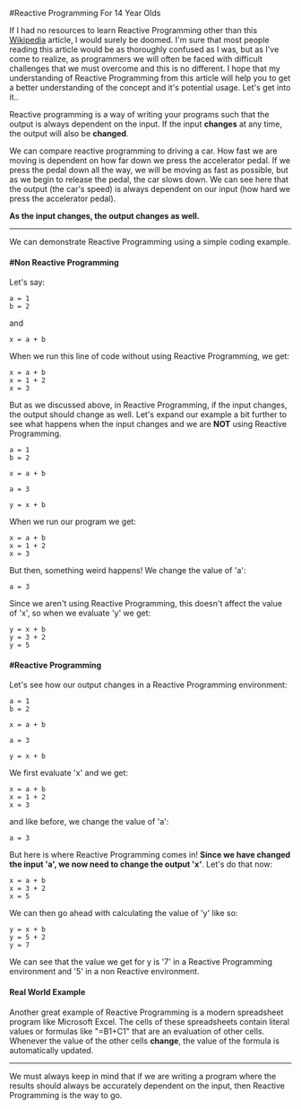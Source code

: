 #Reactive Programming For 14 Year Olds

If I had no resources to learn Reactive Programming other than this [Wikipedia](https://en.wikipedia.org/wiki/Reactive_programming) article, I would surely be doomed. I'm sure that most people reading this article would be as thoroughly confused as I was, but as I've come to realize, as programmers we will often be faced with difficult challenges that we must overcome and this is no different. I hope that my understanding of Reactive Programming from this article will help you to get a better understanding of the concept and it's potential usage.  Let's get into it..

Reactive programming is a way of writing your programs such that the output is always dependent on the input. If the input **changes** at any time, the output will also be **changed**. 

We can compare reactive programming to driving a car. How fast we are moving is dependent on how far down we press the accelerator pedal. If we press the pedal down all the way, we will be moving as fast as possible, but as we begin to release the pedal, the car slows down. We can see here that the output (the car's speed) is always dependent on our input (how hard we press the accelerator pedal). 

**As the input changes, the output changes as well.**

---
We can demonstrate Reactive Programming using a simple coding example.

#### #Non Reactive Programming
Let's say:

	a = 1
	b = 2	
and

	x = a + b

When we run this line of code without using Reactive Programming, we get:

	x = a + b
	x = 1 + 2
	x = 3

But as we discussed above, in Reactive Programming, if the input changes, the output should change as well. Let's expand our example a bit further to see what happens when the input changes and we are **NOT** using Reactive Programming. 

	a = 1
	b = 2
	
	x = a + b

	a = 3

	y = x + b

When we run our program we get:

	x = a + b
	x = 1 + 2
	x = 3

But then, something weird happens! We change the value of 'a':

	a = 3

Since we aren't using Reactive Programming, this doesn't affect the value of 'x', so when we evaluate 'y' we get:

	y = x + b
	y = 3 + 2
	y = 5	

#### #Reactive Programming
Let's see how our output changes in a Reactive Programming environment: 

	a = 1
	b = 2

	x = a + b

	a = 3

	y = x + b

We first evaluate 'x' and we get:

	x = a + b
	x = 1 + 2
	x = 3

and like before, we change the value of 'a':

	a = 3

But here is where Reactive Programming comes in! **Since we have changed the input 'a', we now need to change the output 'x'**. Let's do that now:

	x = a + b
	x = 3 + 2
	x = 5

We can then go ahead with calculating the value of 'y' like so:

	y = x + b	
	y = 5 + 2
	y = 7

We can see that the value we get for y is '7' in a Reactive Programming environment and '5' in a non Reactive environment. 


#### Real World Example

Another great example of Reactive Programming is a modern spreadsheet program like Microsoft Excel. The cells of these spreadsheets contain literal values or formulas like "=B1+C1" that are an evaluation of other cells. Whenever the value of the other cells **change**, the value of the formula is automatically updated.

---

We must always keep in mind that if we are writing a program where the results should always be accurately dependent on the input, then Reactive Programming is the way to go. 
